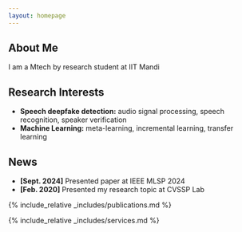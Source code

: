```yaml
---
layout: homepage
---
```


## About Me

I am a Mtech by research student at IIT Mandi

## Research Interests

- **Speech deepfake detection:** audio signal processing, speech recognition, speaker verification
- **Machine Learning:** meta-learning, incremental learning, transfer learning

## News

- **[Sept. 2024]** Presented paper at IEEE MLSP 2024
- **[Feb. 2020]** Presented my research topic at CVSSP Lab
<!-- - **[Sept. 2019]** Our paper about few-shot learning is accepted to NeurIPS 2019.
- **[Mar. 2019]** Our paper about few-shot learning is accepted to CVPR 2019. -->

{% include_relative _includes/publications.md %}

{% include_relative _includes/services.md %}
